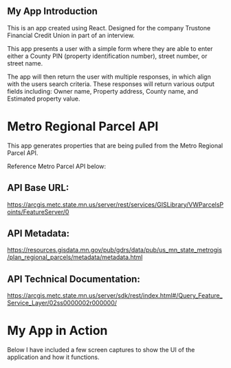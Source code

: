 ## My App Introduction

This is an app created using React. Designed for the company Trustone Financial Credit Union in part of an interview. 

This app presents a user with a simple form where they are able to enter either a County PIN (property identification number), street number, or street name. 

The app will then return the user with multiple responses, in which align with the users search criteria. These responses will return various output fields including: Owner name, Property address, County name, and Estimated property value.

# Metro Regional Parcel API

This app generates properties that are being pulled from the Metro Regional Parcel API.

Reference Metro Parcel API below:

## API Base URL: 
https://arcgis.metc.state.mn.us/server/rest/services/GISLibrary/VWParcelsPoints/FeatureServer/0

## API Metadata: 
https://resources.gisdata.mn.gov/pub/gdrs/data/pub/us_mn_state_metrogis/plan_regional_parcels/metadata/metadata.html

## API Technical Documentation: 
https://arcgis.metc.state.mn.us/server/sdk/rest/index.html#/Query_Feature_Service_Layer/02ss0000002r000000/

# My App in Action

Below I have included a few screen captures to show the UI of the application and how it functions.
